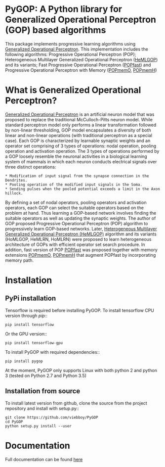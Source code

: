 # PyGOP: A Python library for Generalized Operational Perceptron (GOP) based algorithms
This package implements progressive learning algorithms using [Generalized Operational Perceptron](https://www.sciencedirect.com/science/article/pii/S0925231216312851). This implementation includes the following algorithms: Progressive Operational Perceptron (POP); Heterogeneous Multilayer Generalized Operational Perceptron ([HeMLGOP](https://arxiv.org/abs/1804.05093)) and its variants; Fast Progressive Operational Perceptron ([POPfast](https://arxiv.org/abs/1808.06377)) and Progressive Operational Perceptron with Memory ([POPmemO](https://arxiv.org/abs/1808.06377), [POPmemH](https://arxiv.org/abs/1808.06377))

What is Generalized Operational Perceptron?
===========================================


[Generalized Operational Perceptron](https://www.sciencedirect.com/science/article/pii/S0925231216312851) is an artificial neuron model that was proposed to replace the traditional McCulloch-Pitts neuron model. While standard perceptron model only performs a linear transformation followed by non-linear thresholding, GOP model encapsulates a diversity of both linear and non-linear operations (with traditional perceptron as a special case). Each GOP is characterized by learnable synaptic weights and an operator set comprising of 3 types of operations: nodal operation, pooling operation and activation operation. The 3 types of operations performed by a GOP loosely resemble the neuronal activities in a biological learning system of mammals in which each neuron conducts electrical signals over three distinct operations:

    * Modification of input signal from the synapse connection in the Dendrites.
    * Pooling operation of the modified input signals in the Soma.
    * Sending pulses when the pooled potential exceeds a limit in the Axon hillock.

By defining a set of nodal operators, pooling operators and activation operators, each GOP can select the suitable operators based on the problem at hand. Thus learning a GOP-based network involves finding the suitable operators as well as updating the synaptic weights. The author of GOP proposed Progressive Operational Perceptron (POP) algorithm to progressively learn GOP-based networks. Later, [Heterogeneous Multilayer Generalized Operational Perceptron (HeMLGOP)](https://arxiv.org/pdf/1804.05093.pdf) algorithm and its variants (HoMLGOP, HeMLRN, HoMLRN) were proposed to learn heterogeneous architecture of GOPs with efficient operator set search procedure. In addition, fast version of POP [POPfast](https://arxiv.org/pdf/1808.06377.pdf) was proposed together with memory extensions [POPmemO](https://arxiv.org/pdf/1808.06377.pdf), [POPmemH](https://arxiv.org/pdf/1808.06377.pdf) that augment POPfast by incorporating memory path.

Installation
============

PyPi installation
-----------------

Tensorflow is required before installing PyGOP.
To install tensorflow CPU version through *pip*::

    pip install tensorflow

Or the GPU version::

    pip install tensorflow-gpu

To install PyGOP with required dependencies::

    pip install pygop

At the moment, PyGOP only supports Linux with both python 2 and python 3 (tested on Python 2.7 and Python 3.5)

Installation from source
------------------------

To install latest version from github, clone the source from the project repository and install with setup.py::

    git clone https://github.com/viebboy/PyGOP
    cd PyGOP
    python setup.py install --user
 

Documentation
=============

Full documentation can be found [here](https://pygop.readthedocs.io)



